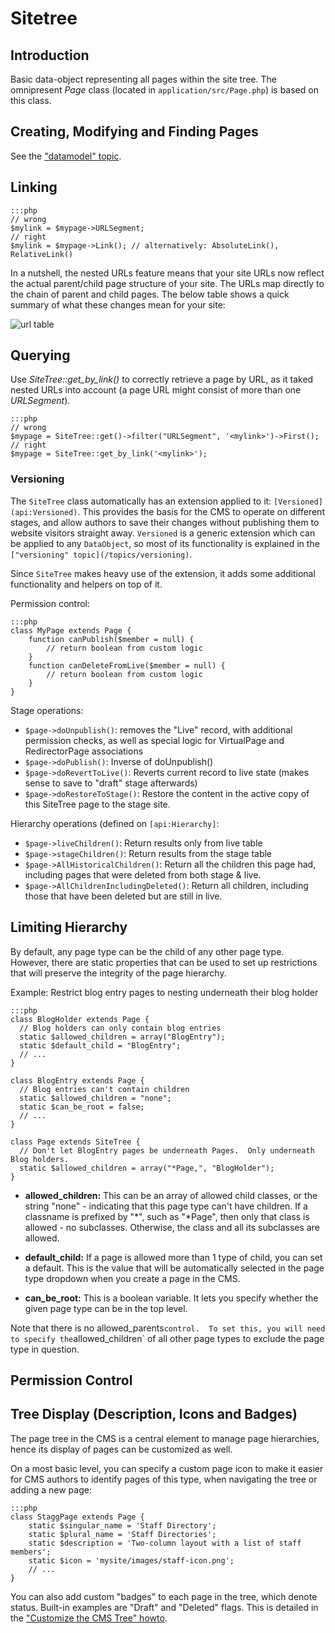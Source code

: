 # Sitetree

## Introduction

Basic data-object representing all pages within the site tree. 
The omnipresent *Page* class (located in `application/src/Page.php`) is based on this class.

## Creating, Modifying and Finding Pages

See the ["datamodel" topic](/topics/datamodel).

## Linking

	:::php
	// wrong
	$mylink = $mypage->URLSegment;
	// right
	$mylink = $mypage->Link(); // alternatively: AbsoluteLink(), RelativeLink()

In a nutshell, the nested URLs feature means that your site URLs now reflect the actual parent/child page structure of
your site. The URLs map directly to the chain of parent and child pages. The
below table shows a quick summary of what these changes mean for your site:

![url table](http://silverstripe.org/assets/screenshots/Nested-URLs-Table.png)

## Querying

Use *SiteTree::get_by_link()* to correctly retrieve a page by URL, as it taked nested URLs into account (a page URL
might consist of more than one *URLSegment*).

	:::php
	// wrong
	$mypage = SiteTree::get()->filter("URLSegment", '<mylink>')->First();
	// right
	$mypage = SiteTree::get_by_link('<mylink>');

### Versioning
	
The `SiteTree` class automatically has an extension applied to it: `[Versioned](api:Versioned)`.
This provides the basis for the CMS to operate on different stages,
and allow authors to save their changes without publishing them to
website visitors straight away.
`Versioned` is a generic extension which can be applied to any `DataObject`,
so most of its functionality is explained in the `["versioning" topic](/topics/versioning)`.

Since `SiteTree` makes heavy use of the extension, it adds some additional
functionality and helpers on top of it.

Permission control:

	:::php
	class MyPage extends Page {
		function canPublish($member = null) {
			// return boolean from custom logic
		}
		function canDeleteFromLive($member = null) {
			// return boolean from custom logic
		}
	}

Stage operations:

 * `$page->doUnpublish()`: removes the "Live" record, with additional permission checks,
	as well as special logic for VirtualPage and RedirectorPage associations
 * `$page->doPublish()`: Inverse of doUnpublish()
 * `$page->doRevertToLive()`: Reverts current record to live state (makes sense to save to "draft" stage afterwards)
 * `$page->doRestoreToStage()`: Restore the content in the active copy of this SiteTree page to the stage site.
	

Hierarchy operations (defined on `[api:Hierarchy]`:

 * `$page->liveChildren()`: Return results only from live table
 * `$page->stageChildren()`: Return results from the stage table
 * `$page->AllHistoricalChildren()`: Return all the children this page had, including pages that were deleted from both stage & live.
 * `$page->AllChildrenIncludingDeleted()`: Return all children, including those that have been deleted but are still in live.

## Limiting Hierarchy

By default, any page type can be the child of any other page type.  
However, there are static properties that can be
used to set up restrictions that will preserve the integrity of the page hierarchy.

Example: Restrict blog entry pages to nesting underneath their blog holder

	:::php
	class BlogHolder extends Page {
	  // Blog holders can only contain blog entries
	  static $allowed_children = array("BlogEntry");
	  static $default_child = "BlogEntry";
	  // ...
	}
	
	class BlogEntry extends Page {
	  // Blog entries can't contain children
	  static $allowed_children = "none";
	  static $can_be_root = false;
	  // ...
	}	
	
	class Page extends SiteTree {
	  // Don't let BlogEntry pages be underneath Pages.  Only underneath Blog holders.
	  static $allowed_children = array("*Page,", "BlogHolder");
	}


*  **allowed_children:** This can be an array of allowed child classes, or the string "none" - indicating that this page
type can't have children.  If a classname is prefixed by "*", such as "*Page", then only that class is allowed - no
subclasses.  Otherwise, the class and all its subclasses are allowed.

*  **default_child:** If a page is allowed more than 1 type of child, you can set a default.  This is the value that
will be automatically selected in the page type dropdown when you create a page in the CMS.

*  **can_be_root:** This is a boolean variable.  It lets you specify whether the given page type can be in the top
level.

Note that there is no allowed_parents` control.  To set this, you will need to specify the `allowed_children` of all other page types to exclude the page type in question.

## Permission Control



## Tree Display (Description, Icons and Badges)

The page tree in the CMS is a central element to manage page hierarchies,
hence its display of pages can be customized as well.

On a most basic level, you can specify a custom page icon
to make it easier for CMS authors to identify pages of this type,
when navigating the tree or adding a new page:

	:::php
	class StaggPage extends Page {
		static $singular_name = 'Staff Directory';
		static $plural_name = 'Staff Directories';
		static $description = 'Two-column layout with a list of staff members';
		static $icon = 'mysite/images/staff-icon.png';
		// ...
	}

You can also add custom "badges" to each page in the tree,
which denote status. Built-in examples are "Draft" and "Deleted" flags.
This is detailed in the ["Customize the CMS Tree" howto](/howto/customize-cms-tree).